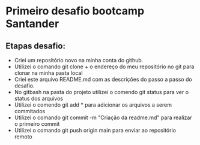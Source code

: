 # Primeiro desafio bootcamp Santander

## Etapas desafio:

- Criei um repositório novo na minha conta do github.
- Utilizei o comando git clone + o endereço do meu repositório no git para clonar na minha pasta local
- Criei este arquivo README.md com as descrições do passo a passo do desafio.
- No gitbash na pasta do projeto utilizei o comendo git status para ver o status dos arquivos
- Utilizei o comendo git add * para adicionar os arquivos a serem commitados 
- Utilizei o comando git commit -m "Criação da readme.md" para realizar o primeiro commit
- Utilizei o comando git push origin main para enviar ao repositório remoto  